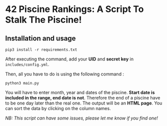 # 42 Piscine Rankings: A Script To Stalk The Piscine!

## Installation and usage

```
pip3 install -r requirements.txt
```

After executing the command, add your **UID** and **secret key** in `includes/config.yml`.

Then, all you have to do is using the following command :

```
python3 main.py
```

You will have to enter month, year and dates of the piscine. **Start date is included in the range, end date is not**. Therefore the end of a piscine have to be one day later than the real one.
The output will be an **HTML page**. You can sort the data by clicking on the column names.

*NB: This script can have some issues, please let me know if you find one!*

